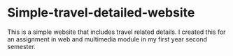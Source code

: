# Simple-travel-detailed-website
This is a simple website that includes travel related details. I created this for an assignment in web and multimedia module in my first year second semester.

